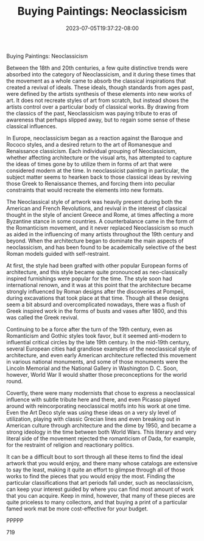 ﻿---
title: "Buying Paintings: Neoclassicism"
date: 2023-07-05T19:37:22-08:00
description: "Buying Paintings Tips for Web Success"
featured_image: "/images/Buying Paintings.jpg"
tags: ["Buying Paintings"]
---

Buying Paintings: Neoclassicism

Between the 18th and 20th centuries, a few quite distinctive trends were absorbed into the category of Neoclassicism, and it during these times that the movement as a whole came to absorb the classical inspirations that created a revival of ideals.  These ideals, though standards from ages past, were defined by the artists synthesis of these elements into new works of art.  It does not recreate styles of art from scratch, but instead shows the artists control over a particular body of classical works.  By drawing from the classics of the past, Neoclassicism was paying tribute to eras of awareness that perhaps slipped away, but to regain some sense of these classical influences.

In Europe, neoclassicism began as a reaction against the Baroque and Rococo styles, and a desired return to the art of Romanesque and Renaissance classicism.  Each individual grouping of Neoclassicism, whether affecting architecture or the visual arts, has attempted to capture the ideas of times gone by to utilize them in forms of art that were considered modern at the time.  In neoclassicist painting in particular, the subject matter seems to hearken back to those classical ideas by reviving those Greek to Renaissance themes, and forcing them into peculiar constraints that would recreate the elements into new formats.

The Neoclassical style of artwork was heavily present during both the American and French Revolutions, and revival in the interest of classical thought in the style of ancient Greece and Rome, at times affecting a more Byzantine stance in some countries.  A counterbalance came in the form of the Romanticism movement, and it never replaced Neoclassicism so much as aided in the influencing of many artists throughout the 19th century and beyond.  When the architecture began to dominate the main aspects of neoclassicism, and has been found to be academically selective of the best Roman models guided with self-restraint.

At first, the style had been grafted with other popular European forms of architecture, and this style became quite pronounced as neo-classically inspired furnishings were popular for the time.  The style soon had international renown, and it was at this point that the architecture became strongly influenced by Roman designs after the discoveries at Pompeii, during excavations that took place at that time.  Though all these designs seem a bit absurd and overcomplicated nowadays, there was a flush of Greek inspired work in the forms of busts and vases after 1800, and this was called the Greek revival.

Continuing to be a force after the turn of the 19th century, even as Romanticism and Gothic styles took favor, but it seemed anti-modern to influential critical circles by the late 19th century.  In the mid-19th century, several European cities had grandiose examples of the neoclassical style of architecture, and even early American architecture reflected this movement in various national monuments, and some of those monuments were the Lincoln Memorial and the National Gallery in Washington D. C.  Soon, however, World War II would shatter those preconceptions for the world round.

Covertly, there were many modernists that chose to express a neoclassical influence with subtle tribute here and there, and even Picasso played around with reincorporating neoclassical motifs into his work at one time.  Even the Art Deco style was using these ideas on a very sly level of utilization, playing with classic Grecian lines and even breaking out in American culture through architecture and the dime by 1950, and became a strong ideology in the time between both World Wars.  This literary and very literal side of the movement rejected the romanticism of Dada, for example, for the restraint of religion and reactionary politics.

It can be a difficult bout to sort through all these items to find the ideal artwork that you would enjoy, and there many whose catalogs are extensive to say the least, making it quite an effort to glimpse through all of those works to find the pieces that you would enjoy the most.  Finding the particular classifications that art periods fall under, such as neoclassicism, can keep your interest guided by where you can find most amount of work that you can acquire.  Keep in mind, however, that many of these pieces are quite priceless to many collectors, and that buying a print of a particular famed work mat be more cost-effective for your budget.

PPPPP

719
